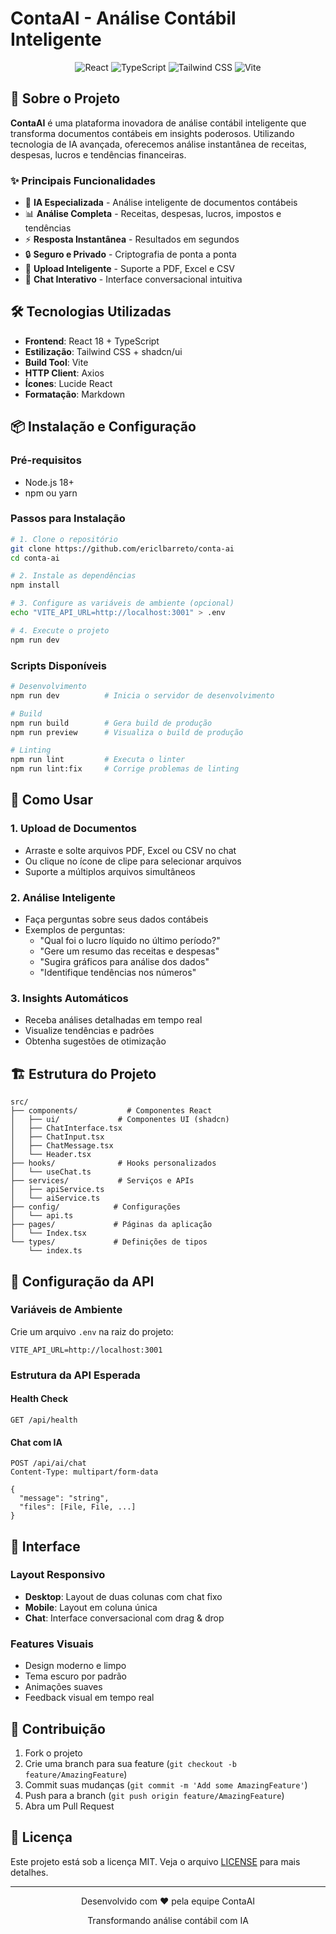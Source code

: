 # ContaAI - Análise Contábil Inteligente

<div align="center">
  <img src="https://img.shields.io/badge/React-18.2.0-blue?style=for-the-badge&logo=react" alt="React" />
  <img src="https://img.shields.io/badge/TypeScript-5.0-blue?style=for-the-badge&logo=typescript" alt="TypeScript" />
  <img src="https://img.shields.io/badge/Tailwind-3.3-blue?style=for-the-badge&logo=tailwind-css" alt="Tailwind CSS" />
  <img src="https://img.shields.io/badge/Vite-5.0-purple?style=for-the-badge&logo=vite" alt="Vite" />
</div>

## 🚀 Sobre o Projeto

**ContaAI** é uma plataforma inovadora de análise contábil inteligente que transforma documentos contábeis em insights poderosos. Utilizando tecnologia de IA avançada, oferecemos análise instantânea de receitas, despesas, lucros e tendências financeiras.

### ✨ Principais Funcionalidades

- 🤖 **IA Especializada** - Análise inteligente de documentos contábeis
- 📊 **Análise Completa** - Receitas, despesas, lucros, impostos e tendências
- ⚡ **Resposta Instantânea** - Resultados em segundos
- 🔒 **Seguro e Privado** - Criptografia de ponta a ponta
- 📁 **Upload Inteligente** - Suporte a PDF, Excel e CSV
- 💬 **Chat Interativo** - Interface conversacional intuitiva

## 🛠️ Tecnologias Utilizadas

- **Frontend**: React 18 + TypeScript
- **Estilização**: Tailwind CSS + shadcn/ui
- **Build Tool**: Vite
- **HTTP Client**: Axios
- **Ícones**: Lucide React
- **Formatação**: Markdown

## 📦 Instalação e Configuração

### Pré-requisitos

- Node.js 18+ 
- npm ou yarn

### Passos para Instalação

```bash
# 1. Clone o repositório
git clone https://github.com/ericlbarreto/conta-ai
cd conta-ai

# 2. Instale as dependências
npm install

# 3. Configure as variáveis de ambiente (opcional)
echo "VITE_API_URL=http://localhost:3001" > .env

# 4. Execute o projeto
npm run dev
```

### Scripts Disponíveis

```bash
# Desenvolvimento
npm run dev          # Inicia o servidor de desenvolvimento

# Build
npm run build        # Gera build de produção
npm run preview      # Visualiza o build de produção

# Linting
npm run lint         # Executa o linter
npm run lint:fix     # Corrige problemas de linting
```

## 🎯 Como Usar

### 1. Upload de Documentos
- Arraste e solte arquivos PDF, Excel ou CSV no chat
- Ou clique no ícone de clipe para selecionar arquivos
- Suporte a múltiplos arquivos simultâneos

### 2. Análise Inteligente
- Faça perguntas sobre seus dados contábeis
- Exemplos de perguntas:
  - "Qual foi o lucro líquido no último período?"
  - "Gere um resumo das receitas e despesas"
  - "Sugira gráficos para análise dos dados"
  - "Identifique tendências nos números"

### 3. Insights Automáticos
- Receba análises detalhadas em tempo real
- Visualize tendências e padrões
- Obtenha sugestões de otimização

## 🏗️ Estrutura do Projeto

```
src/
├── components/           # Componentes React
│   ├── ui/             # Componentes UI (shadcn)
│   ├── ChatInterface.tsx
│   ├── ChatInput.tsx
│   ├── ChatMessage.tsx
│   └── Header.tsx
├── hooks/              # Hooks personalizados
│   └── useChat.ts
├── services/           # Serviços e APIs
│   ├── apiService.ts
│   └── aiService.ts
├── config/            # Configurações
│   └── api.ts
├── pages/             # Páginas da aplicação
│   └── Index.tsx
└── types/             # Definições de tipos
    └── index.ts
```

## 🔧 Configuração da API

### Variáveis de Ambiente

Crie um arquivo `.env` na raiz do projeto:

```env
VITE_API_URL=http://localhost:3001
```

### Estrutura da API Esperada

#### Health Check
```http
GET /api/health
```

#### Chat com IA
```http
POST /api/ai/chat
Content-Type: multipart/form-data

{
  "message": "string",
  "files": [File, File, ...]
}
```

## 🎨 Interface

### Layout Responsivo
- **Desktop**: Layout de duas colunas com chat fixo
- **Mobile**: Layout em coluna única
- **Chat**: Interface conversacional com drag & drop

### Features Visuais
- Design moderno e limpo
- Tema escuro por padrão
- Animações suaves
- Feedback visual em tempo real


## 🤝 Contribuição

1. Fork o projeto
2. Crie uma branch para sua feature (`git checkout -b feature/AmazingFeature`)
3. Commit suas mudanças (`git commit -m 'Add some AmazingFeature'`)
4. Push para a branch (`git push origin feature/AmazingFeature`)
5. Abra um Pull Request

## 📝 Licença

Este projeto está sob a licença MIT. Veja o arquivo [LICENSE](LICENSE) para mais detalhes.


---

<div align="center">
  <p>Desenvolvido com ❤️ pela equipe ContaAI</p>
  <p>Transformando análise contábil com IA</p>
</div>
